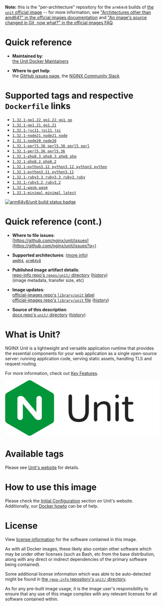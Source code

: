 <!--

********************************************************************************

WARNING:

    DO NOT EDIT "unit/README.md"

    IT IS AUTO-GENERATED

    (from the other files in "unit/" combined with a set of templates)

********************************************************************************

-->

**Note:** this is the "per-architecture" repository for the `arm64v8` builds of [the `unit` official image](https://hub.docker.com/_/unit) -- for more information, see ["Architectures other than amd64?" in the official images documentation](https://github.com/docker-library/official-images#architectures-other-than-amd64) and ["An image's source changed in Git, now what?" in the official images FAQ](https://github.com/docker-library/faq#an-images-source-changed-in-git-now-what).

# Quick reference

-	**Maintained by**:  
	[the Unit Docker Maintainers](https://github.com/nginx/unit)

-	**Where to get help**:  
	the [GitHub issues page](https://github.com/nginx/unit/issues), the [NGINX Community Slack](https://community.nginx.org/joinslack)

# Supported tags and respective `Dockerfile` links

-	[`1.32.1-go1.22`, `go1.22`, `go1`, `go`](https://github.com/nginx/unit/blob/0e79d961bb1ea68674961da1703ffedb1ddf6e43/pkg/docker/Dockerfile.go1.22)
-	[`1.32.1-go1.21`, `go1.21`](https://github.com/nginx/unit/blob/0e79d961bb1ea68674961da1703ffedb1ddf6e43/pkg/docker/Dockerfile.go1.21)
-	[`1.32.1-jsc11`, `jsc11`, `jsc`](https://github.com/nginx/unit/blob/0e79d961bb1ea68674961da1703ffedb1ddf6e43/pkg/docker/Dockerfile.jsc11)
-	[`1.32.1-node21`, `node21`, `node`](https://github.com/nginx/unit/blob/0e79d961bb1ea68674961da1703ffedb1ddf6e43/pkg/docker/Dockerfile.node21)
-	[`1.32.1-node20`, `node20`](https://github.com/nginx/unit/blob/0e79d961bb1ea68674961da1703ffedb1ddf6e43/pkg/docker/Dockerfile.node20)
-	[`1.32.1-perl5.38`, `perl5.38`, `perl5`, `perl`](https://github.com/nginx/unit/blob/0e79d961bb1ea68674961da1703ffedb1ddf6e43/pkg/docker/Dockerfile.perl5.38)
-	[`1.32.1-perl5.36`, `perl5.36`](https://github.com/nginx/unit/blob/0e79d961bb1ea68674961da1703ffedb1ddf6e43/pkg/docker/Dockerfile.perl5.36)
-	[`1.32.1-php8.3`, `php8.3`, `php8`, `php`](https://github.com/nginx/unit/blob/0e79d961bb1ea68674961da1703ffedb1ddf6e43/pkg/docker/Dockerfile.php8.3)
-	[`1.32.1-php8.2`, `php8.2`](https://github.com/nginx/unit/blob/0e79d961bb1ea68674961da1703ffedb1ddf6e43/pkg/docker/Dockerfile.php8.2)
-	[`1.32.1-python3.12`, `python3.12`, `python3`, `python`](https://github.com/nginx/unit/blob/0e79d961bb1ea68674961da1703ffedb1ddf6e43/pkg/docker/Dockerfile.python3.12)
-	[`1.32.1-python3.11`, `python3.11`](https://github.com/nginx/unit/blob/0e79d961bb1ea68674961da1703ffedb1ddf6e43/pkg/docker/Dockerfile.python3.11)
-	[`1.32.1-ruby3.3`, `ruby3.3`, `ruby3`, `ruby`](https://github.com/nginx/unit/blob/0e79d961bb1ea68674961da1703ffedb1ddf6e43/pkg/docker/Dockerfile.ruby3.3)
-	[`1.32.1-ruby3.2`, `ruby3.2`](https://github.com/nginx/unit/blob/0e79d961bb1ea68674961da1703ffedb1ddf6e43/pkg/docker/Dockerfile.ruby3.2)
-	[`1.32.1-wasm`, `wasm`](https://github.com/nginx/unit/blob/0e79d961bb1ea68674961da1703ffedb1ddf6e43/pkg/docker/Dockerfile.wasm)
-	[`1.32.1-minimal`, `minimal`, `latest`](https://github.com/nginx/unit/blob/0e79d961bb1ea68674961da1703ffedb1ddf6e43/pkg/docker/Dockerfile.minimal)

[![arm64v8/unit build status badge](https://img.shields.io/jenkins/s/https/doi-janky.infosiftr.net/job/multiarch/job/arm64v8/job/unit.svg?label=arm64v8/unit%20%20build%20job)](https://doi-janky.infosiftr.net/job/multiarch/job/arm64v8/job/unit/)

# Quick reference (cont.)

-	**Where to file issues**:  
	[https://github.com/nginx/unit/issues](https://github.com/nginx/unit/issues?q=)

-	**Supported architectures**: ([more info](https://github.com/docker-library/official-images#architectures-other-than-amd64))  
	[`amd64`](https://hub.docker.com/r/amd64/unit/), [`arm64v8`](https://hub.docker.com/r/arm64v8/unit/)

-	**Published image artifact details**:  
	[repo-info repo's `repos/unit/` directory](https://github.com/docker-library/repo-info/blob/master/repos/unit) ([history](https://github.com/docker-library/repo-info/commits/master/repos/unit))  
	(image metadata, transfer size, etc)

-	**Image updates**:  
	[official-images repo's `library/unit` label](https://github.com/docker-library/official-images/issues?q=label%3Alibrary%2Funit)  
	[official-images repo's `library/unit` file](https://github.com/docker-library/official-images/blob/master/library/unit) ([history](https://github.com/docker-library/official-images/commits/master/library/unit))

-	**Source of this description**:  
	[docs repo's `unit/` directory](https://github.com/docker-library/docs/tree/master/unit) ([history](https://github.com/docker-library/docs/commits/master/unit))

# What is Unit?

NGINX Unit is a lightweight and versatile application runtime that provides the essential components for your web application as a single open-source server: running application code, serving static assets, handling TLS and request routing.

For more information, check out [Key Features](https://unit.nginx.org/keyfeatures).

![logo](https://raw.githubusercontent.com/docker-library/docs/d6e69ebb56fe6890bd6ec587295ff1d67e2849fe/unit/logo.svg?sanitize=true)

# Available tags

Please see [Unit's website](https://unit.nginx.org/installation/#docker-images) for details.

# How to use this image

Please check the [Initial Configuration](https://unit.nginx.org/installation/#initial-configuration) section on Unit's website. Additionally, our [Docker howto](https://unit.nginx.org/howto/docker/) can be of help.

# License

View [license information](https://raw.githubusercontent.com/nginx/unit/master/LICENSE) for the software contained in this image.

As with all Docker images, these likely also contain other software which may be under other licenses (such as Bash, etc from the base distribution, along with any direct or indirect dependencies of the primary software being contained).

Some additional license information which was able to be auto-detected might be found in [the `repo-info` repository's `unit/` directory](https://github.com/docker-library/repo-info/tree/master/repos/unit).

As for any pre-built image usage, it is the image user's responsibility to ensure that any use of this image complies with any relevant licenses for all software contained within.
